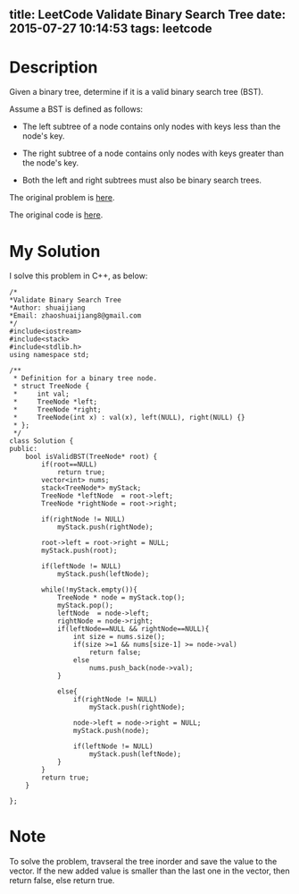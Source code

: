 title: LeetCode Validate Binary Search Tree
date: 2015-07-27 10:14:53
tags: leetcode
---

# Description
Given a binary tree, determine if it is a valid binary search tree (BST).

Assume a BST is defined as follows:

- The left subtree of a node contains only nodes with keys less than the node's key.

- The right subtree of a node contains only nodes with keys greater than the node's key.

- Both the left and right subtrees must also be binary search trees.

The original problem is [here](https://leetcode.com/problems/validate-binary-search-tree/ "Problem").

The original code is [here](https://github.com/shuaijiang/LeetCode/blob/master/ValidateBinarySearchTree.cpp "Code").
<!--more-->

# My Solution
I solve this problem in C++, as below:


	/*
	*Validate Binary Search Tree  
	*Author: shuaijiang
	*Email: zhaoshuaijiang8@gmail.com
	*/
	#include<iostream>
	#include<stack>
	#include<stdlib.h>
	using namespace std;
	
	/**
	 * Definition for a binary tree node.
	 * struct TreeNode {
	 *     int val;
	 *     TreeNode *left;
	 *     TreeNode *right;
	 *     TreeNode(int x) : val(x), left(NULL), right(NULL) {}
	 * };
	 */
	class Solution {
	public:
	    bool isValidBST(TreeNode* root) {
	        if(root==NULL)
	        	return true;
	        vector<int> nums;
	        stack<TreeNode*> myStack;
	        TreeNode *leftNode  = root->left;
	    	TreeNode *rightNode = root->right;
			
			if(rightNode != NULL)
				myStack.push(rightNode);
			
			root->left = root->right = NULL;
			myStack.push(root);
			
			if(leftNode != NULL)
				myStack.push(leftNode);
			
			while(!myStack.empty()){
				TreeNode * node = myStack.top();
				myStack.pop();
				leftNode  = node->left;
				rightNode = node->right;
				if(leftNode==NULL && rightNode==NULL){
					int size = nums.size();
					if(size >=1 && nums[size-1] >= node->val)
						return false;
					else
						nums.push_back(node->val);
				}
					
				else{
					if(rightNode != NULL)
						myStack.push(rightNode);
					
					node->left = node->right = NULL;
					myStack.push(node);
					
					if(leftNode != NULL)
						myStack.push(leftNode);
				}
			}
			return true;	
	    }
	
	};


# Note
To solve the problem, travseral the tree inorder and save the value to the vector. If the new added value is smaller than the last one in the vector, then return false, else return true.
